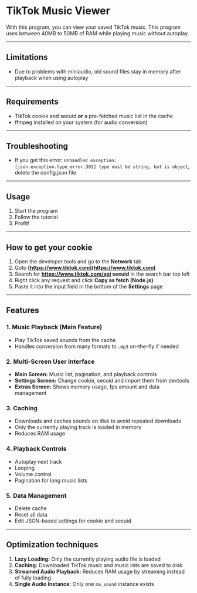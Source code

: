 # TikTok Music Viewer
With this program, you can view your saved TikTok music.
This program uses between 40MB to 50MB of RAM while playing music without autoplay.

---

## Limitations
- Due to problems with miniaudio, old sound files stay in memory after playback when using autoplay

---

## Requirements

- TikTok cookie and secuid ***or*** a pre-fetched music list in the cache
- ffmpeg installed on your system (for audio conversion)

---

## Troubleshooting
- If you get this error: `Unhandled exception: [json.exception.type_error.302] type must be string, but is object`, delete the config.json file

---

## Usage
1. Start the program
2. Follow the tutorial
3. Profit!

---

## How to get your cookie
1. Open the developer tools and go to the **Network** tab
2. Goto **[https://www.tiktok.com](https://www.tiktok.com)**
3. Search for **https://www.tiktok.com/api secuid** in the search bar top left
4. Right click any request and click **Copy as fetch (Node.js)**
5. Paste it into the input field in the bottom of the **Settings** page

---

## Features
### 1. Music Playback (Main Feature)
- Play TikTok saved sounds from the cache
- Handles conversion from many formats to `.mp3` on-the-fly if needed

### 2. Multi-Screen User Interface
- **Main Screen:** Music list, pagination, and playback controls
- **Settings Screen:** Change cookie, secuid and import them from devtools
- **Extras Screen:** Shows memory usage, fps amount and data management

### 3. Caching
- Downloads and caches sounds on disk to avoid repeated downloads
- Only the currently playing track is loaded in memory
- Reduces RAM usage

### 4. Playback Controls
- Autoplay next track
- Looping
- Volume control
- Pagination for long music lists

### 5. Data Management
- Delete cache
- Reset all data
- Edit JSON-based settings for cookie and secuid

---

## Optimization techniques
1. **Lazy Loading:** Only the currently playing audio file is loaded
2. **Caching:** Downloaded TikTok music and music lists are saved to disk
3. **Streamed Audio Playback:** Reduces RAM usage by streaming instead of fully loading
4. **Single Audio Instance:** Only one `ma_sound` instance exists